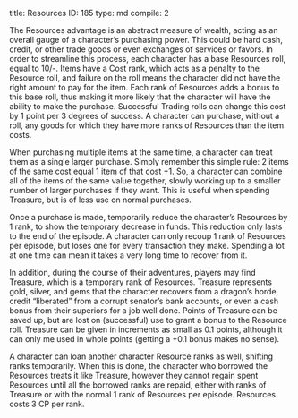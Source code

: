 title:          Resources
ID:             185
type:           md
compile:        2


The Resources advantage is an abstract measure of wealth, acting as an overall gauge of a character’s purchasing power. This could be hard cash, credit, or other trade goods or even exchanges of services or favors. In order to streamline this process, each character has a base Resources roll, equal to 10/-. Items have a Cost rank, which acts as a penalty to the Resource roll, and failure on the roll means the character did not have the right amount to pay for the item. Each rank of Resources adds a bonus to this base roll, thus making it more likely that the character will have the ability to make the purchase. Successful Trading rolls can change this cost by 1 point per 3 degrees of success. A character can purchase, without a roll, any goods for which they have more ranks of Resources than the item costs.

When purchasing multiple items at the same time, a character can treat them as a single larger purchase. Simply remember this simple rule: 2 items of the same cost equal 1 item of that cost +1. So, a character can combine all of the items of the same value together, slowly working up to a smaller number of larger purchases if they want. This is useful when spending Treasure, but is of less use on normal purchases.

Once a purchase is made, temporarily reduce the character’s Resources by 1 rank, to show the temporary decrease in funds. This reduction only lasts to the end of the episode. A character can only recoup 1 rank of Resources per episode, but loses one for every transaction they make. Spending a lot at one time can mean it takes a very long time to recover from it.

In addition, during the course of their adventures, players may find Treasure, which is a temporary rank of Resources. Treasure represents gold, silver, and gems that the character recovers from a dragon’s horde, credit “liberated” from a corrupt senator’s bank accounts, or even a cash bonus from their superiors for a job well done. Points of Treasure can be saved up, but are lost on (successful) use to grant a bonus to the Resource roll. Treasure can be given in increments as small as 0.1 points, although it can only me used in whole points (getting a +0.1 bonus makes no sense).

A character can loan another character Resource ranks as well, shifting ranks temporarily. When this is done, the character who borrowed the Resources treats it like Treasure, however they cannot regain spent Resources until all the borrowed ranks are repaid, either with ranks of Treasure or with the normal 1 rank of Resources per episode. Resources costs 3 CP per rank.